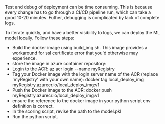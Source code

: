 Test and debug of deployment can be time consuming. This is because every change has to go through a CI/CD pipeline run, which can take a good 10-20 minutes. Futher, debugging is complicated by lack of complete logs.

To iterate quickly, and have a better visibility to logs, we can deploy the ML model locally. 
Follow these steps:
- Build the docker image using build_img.sh. This image provides a workaround for ssl certificate error that you'd otherwise may experience.
- store the image in azure container repository: 
- Login to the ACR: az acr login --name myRegistry
- Tag your Docker image with the login server name of the ACR (replace 'myRegistry' with your own name): docker tag local_deploy_img myRegistry.azurecr.io/local_deploy_img:v1
- Push the Docker image to the ACR: docker push myRegistry.azurecr.io/local_deploy_img:v1
- ensure the reference to the docker image in your python script env definition is correct.
- In the scoring script, revise the path to the model.pkl
- Run the python script. 
